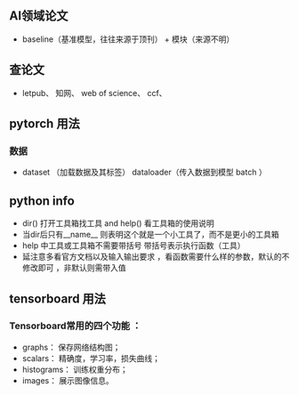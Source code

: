 ## AI领域论文 
- baseline（基准模型，往往来源于顶刊） + 模块（来源不明）    


## 查论文 
- letpub、 知网、 web of science、 ccf、 

## pytorch 用法 
### 数据 
- dataset （加载数据及其标签）  dataloader（传入数据到模型 batch ）

## python info 
- dir() 打开工具箱找工具  and help() 看工具箱的使用说明 
- 当dir后只有__name__ 则表明这个就是一个小工具了，而不是更小的工具箱 
- help 中工具或工具箱不需要带括号 带括号表示执行函数（工具）  
- 延注意多看官方文档以及输入输出要求   ，看函数需要什么样的参数，默认的不修改即可 ，非默认则需带入值
  
## tensorboard 用法
### Tensorboard常用的四个功能 ：
- graphs： 保存网络结构图；
- scalars： 精确度，学习率，损失曲线；
- histograms： 训练权重分布；
- images： 展示图像信息。 

